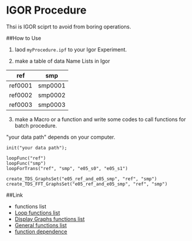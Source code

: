 IGOR Procedure
====

Thsi is IGOR sciprt to avoid from boring operations.

##How to Use

1. laod `myProcedure.ipf` to your Igor Experiment.

2. make a table of data Name Lists in Igor

| ref | smp |
| --- | --- |
| ref0001 | smp0001 |
| ref0002 | smp0002 |
| ref0003 | smp0003 |

3. make a Macro or a function and write some codes
to call functions for batch procedure.

"your data path" depends on your computer.

```
init("your data path");

loopFunc("ref")
loopFunc("smp")
loopForTrans("ref", "smp", "e05_s0", "e05_s1")

create_TDS_GraphsSet("e05_ref_and_e05_smp", "ref", "smp")
create_TDS_FFT_GraphsSet("e05_ref_and_e05_smp", "ref", "smp")
```


##Link
- functions list
 - [Loop functions list](doc/functionsList_Loop.md)
 - [Display Graphs functions list](doc/functionsList_DisplayGraphs.md)
 - [General functions list](doc/functionsList_General.md)
 - [function dependence](doc/img/function_dependence.gif)

